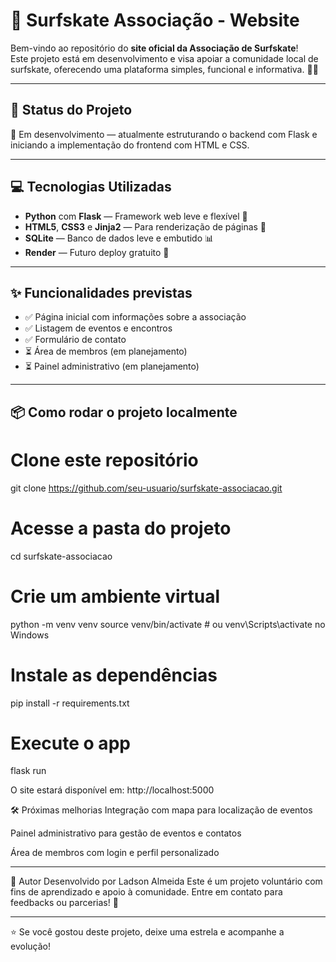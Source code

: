 # 🌊 Surfskate Associação - Website

Bem-vindo ao repositório do **site oficial da Associação de Surfskate**!  
Este projeto está em desenvolvimento e visa apoiar a comunidade local de surfskate, oferecendo uma plataforma simples, funcional e informativa. 🏄‍♂️

---

## 🚧 Status do Projeto

🔧 Em desenvolvimento — atualmente estruturando o backend com Flask e iniciando a implementação do frontend com HTML e CSS.

---

## 💻 Tecnologias Utilizadas

- **Python** com **Flask** — Framework web leve e flexível 🐍  
- **HTML5**, **CSS3** e **Jinja2** — Para renderização de páginas 🎨  
- **SQLite** — Banco de dados leve e embutido 📊  
- **Render** — Futuro deploy gratuito 🚀  

---

## ✨ Funcionalidades previstas

- ✅ Página inicial com informações sobre a associação  
- ✅ Listagem de eventos e encontros  
- ✅ Formulário de contato  
- ⏳ Área de membros (em planejamento)  
- ⏳ Painel administrativo (em planejamento)  

---

## 📦 Como rodar o projeto localmente

# Clone este repositório
git clone https://github.com/seu-usuario/surfskate-associacao.git

# Acesse a pasta do projeto
cd surfskate-associacao

# Crie um ambiente virtual
python -m venv venv
source venv/bin/activate  # ou venv\Scripts\activate no Windows

# Instale as dependências
pip install -r requirements.txt

# Execute o app
flask run

O site estará disponível em: http://localhost:5000

🛠️ Próximas melhorias
Integração com mapa para localização de eventos

Painel administrativo para gestão de eventos e contatos

Área de membros com login e perfil personalizado

---

👤 Autor
Desenvolvido por Ladson Almeida
Este é um projeto voluntário com fins de aprendizado e apoio à comunidade.
Entre em contato para feedbacks ou parcerias! 🤝

--- 

⭐ Se você gostou deste projeto, deixe uma estrela e acompanhe a evolução!
